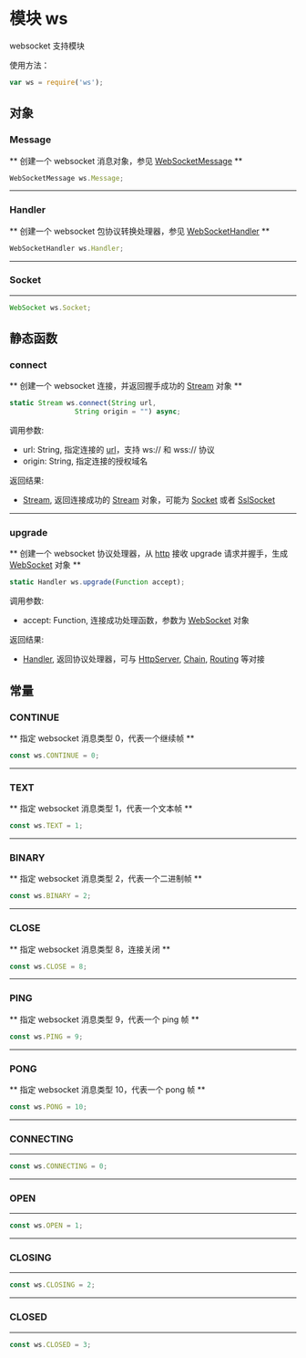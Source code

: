 # 模块 ws
websocket 支持模块

使用方法：
```JavaScript
var ws = require('ws');
```

## 对象
        
### Message
** 创建一个 websocket 消息对象，参见 [WebSocketMessage](../../object/ifs/WebSocketMessage.md) **
```JavaScript
WebSocketMessage ws.Message;
```

--------------------------
### Handler
** 创建一个 websocket 包协议转换处理器，参见 [WebSocketHandler](../../object/ifs/WebSocketHandler.md) **
```JavaScript
WebSocketHandler ws.Handler;
```

--------------------------
### Socket
**  **
```JavaScript
WebSocket ws.Socket;
```

## 静态函数
        
### connect
** 创建一个 websocket 连接，并返回握手成功的 [Stream](../../object/ifs/Stream.md) 对象 **
```JavaScript
static Stream ws.connect(String url,
                String origin = "") async;
```

调用参数:
* url: String, 指定连接的 [url](url.md)，支持 ws:// 和 wss:// 协议
* origin: String, 指定连接的授权域名

返回结果:
* [Stream](../../object/ifs/Stream.md), 返回连接成功的 [Stream](../../object/ifs/Stream.md) 对象，可能为 [Socket](../../object/ifs/Socket.md) 或者 [SslSocket](../../object/ifs/SslSocket.md)

--------------------------
### upgrade
** 创建一个 websocket 协议处理器，从 [http](http.md) 接收 upgrade 请求并握手，生成 [WebSocket](../../object/ifs/WebSocket.md) 对象 **
```JavaScript
static Handler ws.upgrade(Function accept);
```

调用参数:
* accept: Function, 连接成功处理函数，参数为 [WebSocket](../../object/ifs/WebSocket.md) 对象

返回结果:
* [Handler](../../object/ifs/Handler.md), 返回协议处理器，可与 [HttpServer](../../object/ifs/HttpServer.md), [Chain](../../object/ifs/Chain.md), [Routing](../../object/ifs/Routing.md) 等对接

## 常量
        
### CONTINUE
** 指定 websocket 消息类型 0，代表一个继续帧 **
```JavaScript
const ws.CONTINUE = 0;
```

--------------------------
### TEXT
** 指定 websocket 消息类型 1，代表一个文本帧 **
```JavaScript
const ws.TEXT = 1;
```

--------------------------
### BINARY
** 指定 websocket 消息类型 2，代表一个二进制帧 **
```JavaScript
const ws.BINARY = 2;
```

--------------------------
### CLOSE
** 指定 websocket 消息类型 8，连接关闭 **
```JavaScript
const ws.CLOSE = 8;
```

--------------------------
### PING
** 指定 websocket 消息类型 9，代表一个 ping 帧 **
```JavaScript
const ws.PING = 9;
```

--------------------------
### PONG
** 指定 websocket 消息类型 10，代表一个 pong 帧 **
```JavaScript
const ws.PONG = 10;
```

--------------------------
### CONNECTING
**  **
```JavaScript
const ws.CONNECTING = 0;
```

--------------------------
### OPEN
**  **
```JavaScript
const ws.OPEN = 1;
```

--------------------------
### CLOSING
**  **
```JavaScript
const ws.CLOSING = 2;
```

--------------------------
### CLOSED
**  **
```JavaScript
const ws.CLOSED = 3;
```

